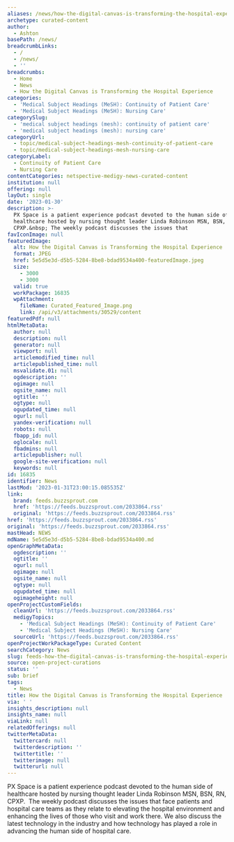 ```yaml
---
aliases: /news/how-the-digital-canvas-is-transforming-the-hospital-experience
archetype: curated-content
author:
  - Ashton
basePath: /news/
breadcrumbLinks:
  - /
  - /news/
  - ''
breadcrumbs:
  - Home
  - News
  - How the Digital Canvas is Transforming the Hospital Experience
categories:
  - 'Medical Subject Headings (MeSH): Continuity of Patient Care'
  - 'Medical Subject Headings (MeSH): Nursing Care'
categorySlug:
  - 'medical subject headings (mesh): continuity of patient care'
  - 'medical subject headings (mesh): nursing care'
categoryUrl:
  - topic/medical-subject-headings-mesh-continuity-of-patient-care
  - topic/medical-subject-headings-mesh-nursing-care
categoryLabel:
  - Continuity of Patient Care
  - Nursing Care
contentCategories: netspective-medigy-news-curated-content
institution: null
offering: null
layOut: single
date: '2023-01-30'
description: >-
  PX Space is a patient experience podcast devoted to the human side of
  healthcare hosted by nursing thought leader Linda Robinson MSN, BSN, RN,
  CPXP.&nbsp; The weekly podcast discusses the issues that 
favIconImage: null
featuredImage:
  alt: How the Digital Canvas is Transforming the Hospital Experience
  format: JPEG
  href: 5e5d5e3d-d5b5-5284-8be8-bdad9534a400-featuredImage.jpeg
  size:
    - 3000
    - 3000
  valid: true
  workPackage: 16835
  wpAttachment:
    fileName: Curated_Featured_Image.png
    link: /api/v3/attachments/30529/content
featuredPdf: null
htmlMetaData:
  author: null
  description: null
  generator: null
  viewport: null
  articlemodified_time: null
  articlepublished_time: null
  msvalidate.01: null
  ogdescription: ''
  ogimage: null
  ogsite_name: null
  ogtitle: ''
  ogtype: null
  ogupdated_time: null
  ogurl: null
  yandex-verification: null
  robots: null
  fbapp_id: null
  oglocale: null
  fbadmins: null
  articlepublisher: null
  google-site-verification: null
  keywords: null
id: 16835
identifier: News
lastMod: '2023-01-31T23:00:15.085535Z'
link:
  brand: feeds.buzzsprout.com
  href: 'https://feeds.buzzsprout.com/2033864.rss'
  original: 'https://feeds.buzzsprout.com/2033864.rss'
href: 'https://feeds.buzzsprout.com/2033864.rss'
original: 'https://feeds.buzzsprout.com/2033864.rss'
mastHead: NEWS
mdName: 5e5d5e3d-d5b5-5284-8be8-bdad9534a400.md
openGraphMetaData:
  ogdescription: ''
  ogtitle: ''
  ogurl: null
  ogimage: null
  ogsite_name: null
  ogtype: null
  ogupdated_time: null
  ogimageheight: null
openProjectCustomFields:
  cleanUrl: 'https://feeds.buzzsprout.com/2033864.rss'
  medigyTopics:
    - 'Medical Subject Headings (MeSH): Continuity of Patient Care'
    - 'Medical Subject Headings (MeSH): Nursing Care'
  sourceUrl: 'https://feeds.buzzsprout.com/2033864.rss'
openProjectWorkPackageType: Curated Content
searchCategory: News
slug: feeds-how-the-digital-canvas-is-transforming-the-hospital-experience
source: open-project-curations
status: ''
sub: brief
tags:
  - News
title: How the Digital Canvas is Transforming the Hospital Experience
via: ' '
insights_description: null
insights_name: null
viaLink: null
relatedOfferings: null
twitterMetaData:
  twittercard: null
  twitterdescription: ''
  twittertitle: ''
  twitterimage: null
  twitterurl: null
---
```

<p>PX Space is a patient experience podcast devoted to the human side of healthcare hosted by nursing thought leader Linda Robinson MSN, BSN, RN, CPXP.&nbsp; The weekly podcast discusses the issues that face patients and hospital care teams as they relate to elevating the hospital environment and enhancing the lives of those who visit and work there. We also discuss the latest technology in the industry and how technology has played a role in advancing the human side of hospital care.</p>